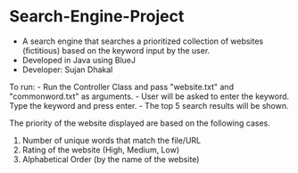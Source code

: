 # Search-Engine-Project
  - A search engine that searches a prioritized collection of websites (fictitious) based on the keyword input by the user. 
  -  Developed in Java using BlueJ
  - Developer: Sujan Dhakal
  
 To run:
    - Run the Controller Class and pass "website.txt" and "commonword.txt" as arguments. 
    - User will be asked to enter the keyword. Type the keyword and press enter. 
    - The top 5 search results will be shown. 
  
  The priority of the website displayed are based on the following cases.
  
   1. Number of unique words that match the file/URL 
   2. Rating of the website (High, Medium, Low) 
   3. Alphabetical Order (by the name of the website) 
  


  
